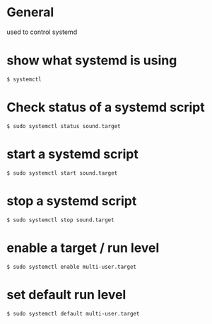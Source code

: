 # General
used to control systemd

# show what systemd is using
`$ systemctl`

# Check status of a systemd script
`$ sudo systemctl status sound.target`

# start a systemd script
`$ sudo systemctl start sound.target`

# stop a systemd script
`$ sudo systemctl stop sound.target`

# enable a target / run level
`$ sudo systemctl enable multi-user.target`

# set default run level
`$ sudo systemctl default multi-user.target`
